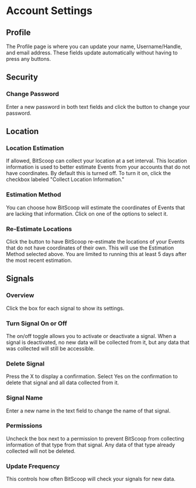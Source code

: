 # Account Settings


## Profile
The Profile page is where you can update your name, Username/Handle, and email
address. These fields update automatically without having to press any buttons.


## Security

### Change Password
Enter a new password in both text fields and click the button to change your
password.


## Location

### Location Estimation
If allowed, BitScoop can collect your location at a set interval. This location
information is used to better estimate Events from your accounts that do not
have coordinates. By default this is turned off. To turn it on, click the
checkbox labeled "Collect Location Information."

### Estimation Method
You can choose how BitScoop will estimate the coordinates of Events that are
lacking that information. Click on one of the options to select it.

### Re-Estimate Locations
Click the button to have BitScoop re-estimate the locations of your Events that
do not have coordinates of their own. This will use the Estimation Method
selected above. You are limited to running this at least 5 days after the most
recent estimation.


## Signals

### Overview
Click the box for each signal to show its settings.

### Turn Signal On or Off
The on/off toggle allows you to activate or deactivate a signal. When a signal
is deactivated, no new data will be collected from it, but any data that was
collected will still be accessible.

### Delete Signal
Press the X to display a confirmation. Select Yes on the confirmation to delete
that signal and all data collected from it.

### Signal Name
Enter a new name in the text field to change the name of that signal.

### Permissions
Uncheck the box next to a permission to prevent BitScoop from collecting
information of that type from that signal.  Any data of that type already
collected will not be deleted.

### Update Frequency
This controls how often BitScoop will check your signals for new data.
